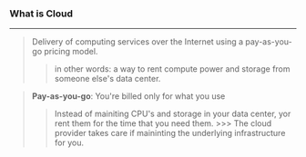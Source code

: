 ### What is Cloud
----

> Delivery of computing services over the Internet using a pay-as-you-go pricing model.
  >> in other words: a way to rent compute power and storage from someone else's data center.

> **Pay-as-you-go**: You're billed only for what you use
  >> Instead of mainiting CPU's and storage in your data center, yor rent them for the time that you need them.
     >>> The cloud provider takes care if maininting the underlying infrastructure for you. 
